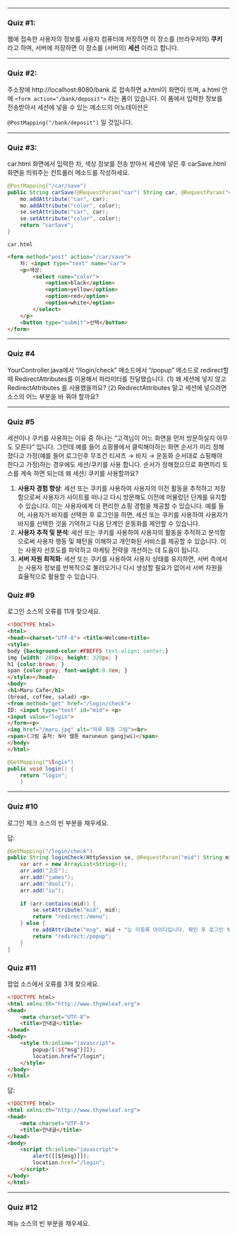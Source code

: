 
---

### Quiz #1:
웹에 접속한 사용자의 정보를 사용자 컴퓨터에 저장하면 이 장소를 (브라우저의) **쿠키** 라고 하며, 서버에 저장하면 이 장소를 (서버의) **세션** 이라고 합니다.

---
### Quiz #2:
주소창에 http://localhost:8080/bank 로 접속하면 a.html이 화면이 뜨며, a.html 안에 `<form action="/bank/deposit">` 라는 폼이 있습니다. 이 폼에서 입력한 정보를 전송받아서 세션에 넣을 수 있는 메소드의 어노테이션은 

`@PostMapping("/bank/deposit")` 일 것입니다.

---
### Quiz #3:
car.html 화면에서 입력한 차, 색상 정보를 전송 받아서 세션에 넣은 후 carSave.html 화면을 띄워주는 컨트롤러 메소드를 작성하세요.

```java
@PostMapping("/car/save")
public String carSave(@RequestParam("car") String car, @RequestParam("color") String color, HttpSession se, Model mo) {
	mo.addAttribute("car", car);
	mo.addAttribute("color", color);
    se.setAttribute("car", car);
    se.setAttribute("color", color);
    return "carSave";
}
```

`car.html`
```html
<form method="post" action="/car/save">
    차: <input type="text" name="car">
    <p>색상:
        <select name="color">
            <option>black</option>
            <option>yellow</option>
            <option>red</option>
            <option>white</option>
        </select>
    </p>
    <button type="submit">선택</button>
</form>
```

---
### Quiz #4
YourController.java에서 “/login/check” 메소드에서 “/popup” 메소드로 redirect할 때 RedirectAttributes를 이용해서 파라미터를 전달했습니다. 
(1) 왜 세션에 넣지 않고 RedirectAttributes 를 사용했을까요?
(2) RedirectAttributes 말고 세션에 넣으려면 소스의 어느 부분을 바 꿔야 할까요?

---
### Quiz #5
세션이나 쿠키를 사용하는 이유 중 하나는 “고객님이 어느 화면을 먼저 방문하실지 아무도 모른다” 입니다. 
그런데 예를 들어 쇼핑몰에서 클릭해야하는 화면 순서가 미리 정해졌다고 가정(예를 들어 로그인후 무조건 티셔츠 → 바지 → 운동화 순서대로 쇼핑해야 한다고 가정)하는 경우에도 세션/쿠키를 사용 합니다. 
순서가 정해졌으므로 화면끼리 토스를 계속 하면 되는데 왜 세션/ 쿠키를 사용할까요?

1. **사용자 경험 향상**: 세션 또는 쿠키를 사용하여 사용자의 이전 활동을 추적하고 저장함으로써 사용자가 사이트를 떠나고 다시 방문해도 이전에 머물렀던 단계를 유지할 수 있습니다. 이는 사용자에게 더 편리한 쇼핑 경험을 제공할 수 있습니다. 예를 들어, 사용자가 바지를 선택한 후 로그인을 하면, 세션 또는 쿠키를 사용하여 사용자가 바지를 선택한 것을 기억하고 다음 단계인 운동화를 제안할 수 있습니다.	
2. **사용자 추적 및 분석**: 세션 또는 쿠키를 사용하여 사용자의 활동을 추적하고 분석함으로써 사용자 행동 및 패턴을 이해하고 개인화된 서비스를 제공할 수 있습니다. 이는 사용자 선호도를 파악하고 마케팅 전략을 개선하는 데 도움이 됩니다.
3. **서버 자원 최적화**: 세션 또는 쿠키를 사용하여 사용자 상태를 유지하면, 서버 측에서는 사용자 정보를 반복적으로 불러오거나 다시 생성할 필요가 없어서 서버 자원을 효율적으로 활용할 수 있습니다.
### Quiz #9
로그인 소스의 오류를 11개 찾으세요.
```html
<!DOCTYPE html>
<html> 
<head><charset="UTF-8"> <title>Welcome<title> 
<style> 
body {background-color:#FBEFF5 text-align: center;} 
img {width: 280px; height: 320px; } 
h1 {color:brown; }
span {color:gray; font-weight:0.8em; } 
</style></head> 
<body> 
<h1>Maru Cafe</h1> 
(bread, coffee, salad) <p> 
<from method="get" href="/login/check">
ID: <input type="text" id="mid"> <p> 
<input value="login"> 
</form><p> 
<img href="/maru.jpg" alt="마루 화동 그림"><br> 
<span>(그림 출처: N사 웹툰 maruneun gangjwi)</span> 
</body> 
</html>
```
```java
@GetMapping("\login") 
public void login() { 
	return "login"; 
	}
```

---
### Quiz #10
로그인 체크 소스의 빈 부분을 채우세요.


답:
```java
@GetMapping("/login/check")
public String loginCheck(HttpSession se, @RequestParam("mid") String mid, RedirectAttributes re) {
    var arr = new ArrayList<String>();
    arr.add("고흐");
    arr.add("james");
    arr.add("dooli");
    arr.add("iu");
    
    if (arr.contains(mid)) {
        se.setAttribute("mid", mid);
        return "redirect:/menu";
    } else {
        re.addAttribute("msg", mid + "는 미등록 아이디입니다. 확인 후 로그인 부탁드립니다.");
        return "redirect:/popup";
    }
}
```

### Quiz #11
팝업 소스에서 오류를 3개 찾으세요.

```html
<!DOCTYPE html>
<html xmlns:th="http://www.thymeleaf.org">
<head>
    <meta charset="UTF-8">
    <title>안내글</title>
</head>
<body>
    <style th:inline="javascript">
        popup([[${"msg"}]]);
        location.href="/login";
    </style>
</body>
</html>

```
답:
```html
<!DOCTYPE html>
<html xmlns:th="http://www.thymeleaf.org">
<head>
    <meta charset="UTF-8">
    <title>안내글</title>
</head>
<body>
    <script th:inline="javascript">
        alert([[${msg}]]);
        location.href="/login";
    </script>
</body>
</html>
```

---

### Quiz #12
메뉴 소스의 빈 부분을 채우세요.